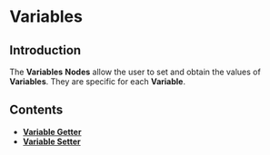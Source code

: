 # Variables

## Introduction

The **Variables** **Nodes** allow the user to set and obtain the values of **Variables**. They are specific for each **Variable**.

## Contents

* [**Variable Getter**](variable-getter.md)
* [**Variable Setter**](variable-setter.md)
